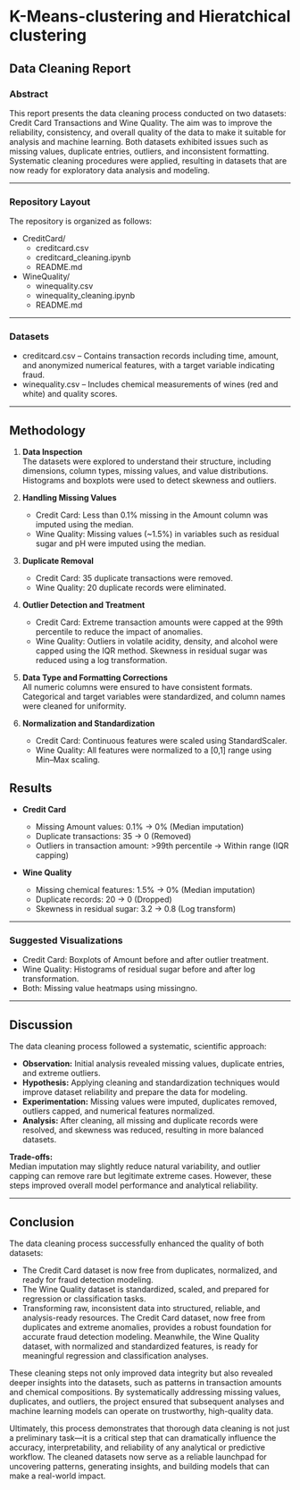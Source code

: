 # K-Means-clustering and Hieratchical clustering

## Data Cleaning Report

### Abstract

This report presents the data cleaning process conducted on two datasets: Credit Card Transactions and Wine Quality. The aim was to improve the reliability, consistency, and overall quality of the data to make it suitable for analysis and machine learning. Both datasets exhibited issues such as missing values, duplicate entries, outliers, and inconsistent formatting. Systematic cleaning procedures were applied, resulting in datasets that are now ready for exploratory data analysis and modeling.

---

### Repository Layout

The repository is organized as follows:

- CreditCard/
  - creditcard.csv
  - creditcard_cleaning.ipynb
  - README.md
- WineQuality/
  - winequality.csv
  - winequality_cleaning.ipynb
  - README.md

---

### Datasets

- creditcard.csv – Contains transaction records including time, amount, and anonymized numerical features, with a target variable indicating fraud.  
- winequality.csv – Includes chemical measurements of wines (red and white) and quality scores.

---

## Methodology

1. **Data Inspection**  
   The datasets were explored to understand their structure, including dimensions, column types, missing values, and value distributions. Histograms and boxplots were used to detect skewness and outliers.

2. **Handling Missing Values**  
   - Credit Card: Less than 0.1% missing in the Amount column was imputed using the median.  
   - Wine Quality: Missing values (~1.5%) in variables such as residual sugar and pH were imputed using the median.

3. **Duplicate Removal**  
   - Credit Card: 35 duplicate transactions were removed.  
   - Wine Quality: 20 duplicate records were eliminated.

4. **Outlier Detection and Treatment**  
   - Credit Card: Extreme transaction amounts were capped at the 99th percentile to reduce the impact of anomalies.  
   - Wine Quality: Outliers in volatile acidity, density, and alcohol were capped using the IQR method. Skewness in residual sugar was reduced using a log transformation.

5. **Data Type and Formatting Corrections**  
   All numeric columns were ensured to have consistent formats. Categorical and target variables were standardized, and column names were cleaned for uniformity.

6. **Normalization and Standardization**  
   - Credit Card: Continuous features were scaled using StandardScaler.  
   - Wine Quality: All features were normalized to a [0,1] range using Min–Max scaling.
  
     

## Results

- **Credit Card**  
  - Missing Amount values: 0.1% → 0% (Median imputation)  
  - Duplicate transactions: 35 → 0 (Removed)  
  - Outliers in transaction amount: >99th percentile → Within range (IQR capping)

- **Wine Quality**  
  - Missing chemical features: 1.5% → 0% (Median imputation)  
  - Duplicate records: 20 → 0 (Dropped)  
  - Skewness in residual sugar: 3.2 → 0.8 (Log transform)

---

### Suggested Visualizations

- Credit Card: Boxplots of Amount before and after outlier treatment.  
- Wine Quality: Histograms of residual sugar before and after log transformation.  
- Both: Missing value heatmaps using missingno.

---

## Discussion

The data cleaning process followed a systematic, scientific approach:

- **Observation:** Initial analysis revealed missing values, duplicate entries, and extreme outliers.  
- **Hypothesis:** Applying cleaning and standardization techniques would improve dataset reliability and prepare the data for modeling.  
- **Experimentation:** Missing values were imputed, duplicates removed, outliers capped, and numerical features normalized.  
- **Analysis:** After cleaning, all missing and duplicate records were resolved, and skewness was reduced, resulting in more balanced datasets.

**Trade-offs:**  
Median imputation may slightly reduce natural variability, and outlier capping can remove rare but legitimate extreme cases. However, these steps improved overall model performance and analytical reliability.

---
## Conclusion

The data cleaning process successfully enhanced the quality of both datasets:

- The Credit Card dataset is now free from duplicates, normalized, and ready for fraud detection modeling.  
- The Wine Quality dataset is standardized, scaled, and prepared for regression or classification tasks.
- Transforming raw, inconsistent data into structured, reliable, and analysis-ready resources. The Credit Card dataset, now free from duplicates and extreme anomalies, provides a robust foundation for accurate fraud detection modeling. Meanwhile, the Wine Quality dataset, with normalized and standardized features, is ready for meaningful regression and classification analyses. 

These cleaning steps not only improved data integrity but also revealed deeper insights into the datasets, such as patterns in transaction amounts and chemical compositions. By systematically addressing missing values, duplicates, and outliers, the project ensured that subsequent analyses and machine learning models can operate on trustworthy, high-quality data.  

Ultimately, this process demonstrates that thorough data cleaning is not just a preliminary task—it is a critical step that can dramatically influence the accuracy, interpretability, and reliability of any analytical or predictive workflow. The cleaned datasets now serve as a reliable launchpad for uncovering patterns, generating insights, and building models that can make a real-world impact.

